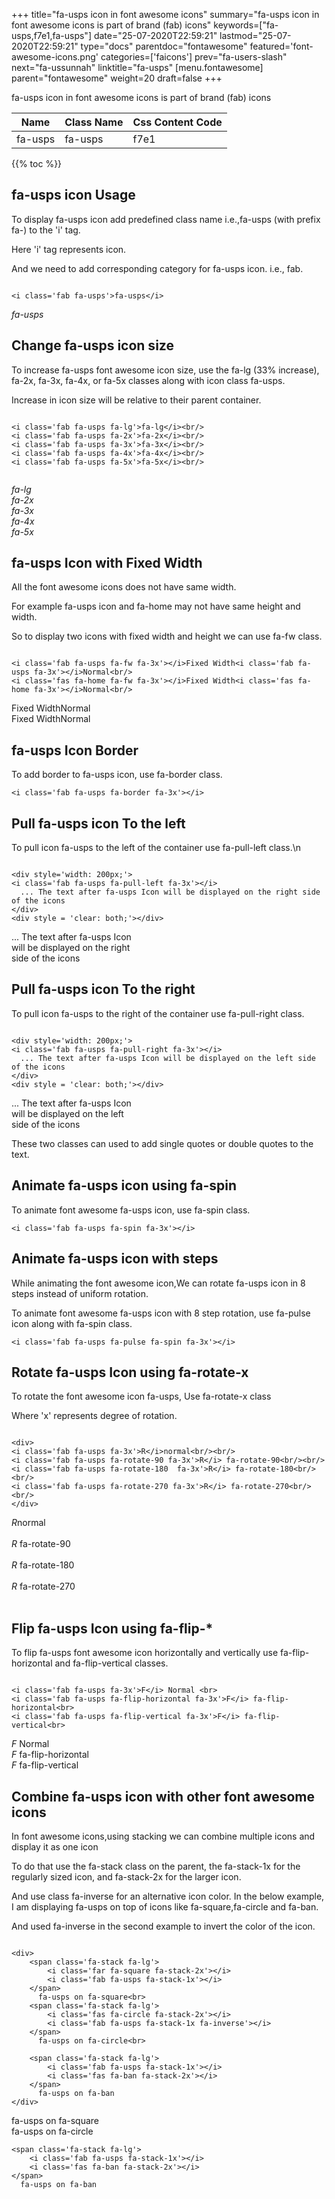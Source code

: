 +++
title="fa-usps icon in font awesome icons"
summary="fa-usps icon in font awesome icons is part of brand (fab) icons"
keywords=["fa-usps,f7e1,fa-usps"]
date="25-07-2020T22:59:21"
lastmod="25-07-2020T22:59:21"
type="docs"
parentdoc="fontawesome"
featured='font-awesome-icons.png'
categories=['faicons']
prev="fa-users-slash"
next="fa-ussunnah"
linktitle="fa-usps"
[menu.fontawesome]
parent="fontawesome"
weight=20
draft=false
+++


fa-usps icon in font awesome icons is part of brand (fab) icons

<div class='table-responsive'><table class='table'><thead><tr><th>Name</th><th>Class Name</th><th>Css Content Code</th></tr></thead><tbody><tr><td>fa-usps</td><td>fa-usps</td><td>f7e1</td></tr></tbody></table></div>


{{% toc %}}


## fa-usps icon Usage

To display fa-usps icon add predefined class name i.e.,fa-usps (with prefix fa-) to the 'i' tag.

Here 'i' tag represents icon.

And we need to add corresponding category for fa-usps icon. i.e., fab.


```

<i class='fab fa-usps'>fa-usps</i>
```

<i class='fab fa-usps'>fa-usps</i>




## Change fa-usps icon size
To increase fa-usps font awesome icon size, use the fa-lg (33% increase), fa-2x, fa-3x, fa-4x, or fa-5x classes along with icon class fa-usps.

Increase in icon size will be relative to their parent container. 

```

<i class='fab fa-usps fa-lg'>fa-lg</i><br/>
<i class='fab fa-usps fa-2x'>fa-2x</i><br/>
<i class='fab fa-usps fa-3x'>fa-3x</i><br/>
<i class='fab fa-usps fa-4x'>fa-4x</i><br/>
<i class='fab fa-usps fa-5x'>fa-5x</i><br/>
            
```

<i class='fab fa-usps fa-lg'>fa-lg</i><br/>
<i class='fab fa-usps fa-2x'>fa-2x</i><br/>
<i class='fab fa-usps fa-3x'>fa-3x</i><br/>
<i class='fab fa-usps fa-4x'>fa-4x</i><br/>
<i class='fab fa-usps fa-5x'>fa-5x</i><br/>
            



## fa-usps Icon with Fixed Width 

All the font awesome icons does not have same width.

For example fa-usps icon and fa-home may not have same height and width.

So to display two icons with fixed width and height we can use fa-fw class.


```

<i class='fab fa-usps fa-fw fa-3x'></i>Fixed Width<i class='fab fa-usps fa-3x'></i>Normal<br/>
<i class='fas fa-home fa-fw fa-3x'></i>Fixed Width<i class='fas fa-home fa-3x'></i>Normal<br/>
```

<i class='fab fa-usps fa-fw fa-3x'></i>Fixed Width<i class='fab fa-usps fa-3x'></i>Normal<br/>
<i class='fas fa-home fa-fw fa-3x'></i>Fixed Width<i class='fas fa-home fa-3x'></i>Normal<br/>



## fa-usps Icon Border 

To add border to fa-usps icon, use fa-border class.


```
<i class='fab fa-usps fa-border fa-3x'></i>

```
<i class='fab fa-usps fa-border fa-3x'></i>





## Pull fa-usps icon To the left

To pull icon fa-usps to the left of the container use fa-pull-left class.\n

```

<div style='width: 200px;'>
<i class='fab fa-usps fa-pull-left fa-3x'></i>
  ... The text after fa-usps Icon will be displayed on the right side of the icons
</div>
<div style = 'clear: both;'></div>
```

<div style='width: 200px;'>
<i class='fab fa-usps fa-pull-left fa-3x'></i>
  ... The text after fa-usps Icon will be displayed on the right side of the icons
</div>
<div style = 'clear: both;'></div>




## Pull fa-usps icon To the right
To pull icon fa-usps to the right of the container use fa-pull-right class.

```

<div style='width: 200px;'>
<i class='fab fa-usps fa-pull-right fa-3x'></i>
  ... The text after fa-usps Icon will be displayed on the left side of the icons
</div>
<div style = 'clear: both;'></div>
```

<div style='width: 200px;'>
<i class='fab fa-usps fa-pull-right fa-3x'></i>
  ... The text after fa-usps Icon will be displayed on the left side of the icons
</div>
<div style = 'clear: both;'></div>

These two classes can used to add single quotes or double quotes to the text.


## Animate fa-usps icon using fa-spin
To animate font awesome fa-usps icon, use fa-spin class.

```
<i class='fab fa-usps fa-spin fa-3x'></i>
```
<i class='fab fa-usps fa-spin fa-3x'></i>




## Animate fa-usps icon with steps
While animating the font awesome icon,We can rotate fa-usps icon in 8 steps instead of uniform rotation.

To animate font awesome fa-usps icon with 8 step rotation, use fa-pulse icon along with fa-spin class.


```
<i class='fab fa-usps fa-pulse fa-spin fa-3x'></i>

```
<i class='fab fa-usps fa-pulse fa-spin fa-3x'></i>





## Rotate fa-usps Icon using fa-rotate-x
To rotate the font awesome icon fa-usps, Use fa-rotate-x class

Where 'x' represents degree of rotation.


```

<div>
<i class='fab fa-usps fa-3x'>R</i>normal<br/><br/>
<i class='fab fa-usps fa-rotate-90 fa-3x'>R</i> fa-rotate-90<br/><br/> 
<i class='fab fa-usps fa-rotate-180  fa-3x'>R</i> fa-rotate-180<br/><br/> 
<i class='fab fa-usps fa-rotate-270 fa-3x'>R</i> fa-rotate-270<br/><br/>
</div>
```

<div>
<i class='fab fa-usps fa-3x'>R</i>normal<br/><br/>
<i class='fab fa-usps fa-rotate-90 fa-3x'>R</i> fa-rotate-90<br/><br/> 
<i class='fab fa-usps fa-rotate-180  fa-3x'>R</i> fa-rotate-180<br/><br/> 
<i class='fab fa-usps fa-rotate-270 fa-3x'>R</i> fa-rotate-270<br/><br/>
</div>




## Flip fa-usps Icon using fa-flip-*
To flip fa-usps font awesome icon horizontally and vertically use fa-flip-horizontal and fa-flip-vertical classes. 

```

<i class='fab fa-usps fa-3x'>F</i> Normal <br>
<i class='fab fa-usps fa-flip-horizontal fa-3x'>F</i> fa-flip-horizontal<br>
<i class='fab fa-usps fa-flip-vertical fa-3x'>F</i> fa-flip-vertical<br>
```

<i class='fab fa-usps fa-3x'>F</i> Normal <br>
<i class='fab fa-usps fa-flip-horizontal fa-3x'>F</i> fa-flip-horizontal<br>
<i class='fab fa-usps fa-flip-vertical fa-3x'>F</i> fa-flip-vertical<br>




## Combine fa-usps icon with other font awesome icons
In font awesome icons,using stacking we can combine multiple icons and display it as one icon 

To do that use the fa-stack class on the parent, the fa-stack-1x for the regularly sized icon, and fa-stack-2x for the larger icon.

And use class fa-inverse for an alternative icon color. 
In the below example, I am displaying fa-usps on top of icons like fa-square,fa-circle and fa-ban.

And used fa-inverse in the second example to invert the color of the icon.

```

<div>
    <span class='fa-stack fa-lg'>
        <i class='far fa-square fa-stack-2x'></i>
        <i class='fab fa-usps fa-stack-1x'></i>
    </span>
      fa-usps on fa-square<br>
    <span class='fa-stack fa-lg'>
        <i class='fas fa-circle fa-stack-2x'></i>
        <i class='fab fa-usps fa-stack-1x fa-inverse'></i>
    </span>
      fa-usps on fa-circle<br>

    <span class='fa-stack fa-lg'>
        <i class='fab fa-usps fa-stack-1x'></i>
        <i class='fas fa-ban fa-stack-2x'></i>
    </span>
      fa-usps on fa-ban
</div>
```

<div>
    <span class='fa-stack fa-lg'>
        <i class='far fa-square fa-stack-2x'></i>
        <i class='fab fa-usps fa-stack-1x'></i>
    </span>
      fa-usps on fa-square<br>
    <span class='fa-stack fa-lg'>
        <i class='fas fa-circle fa-stack-2x'></i>
        <i class='fab fa-usps fa-stack-1x fa-inverse'></i>
    </span>
      fa-usps on fa-circle<br>

    <span class='fa-stack fa-lg'>
        <i class='fab fa-usps fa-stack-1x'></i>
        <i class='fas fa-ban fa-stack-2x'></i>
    </span>
      fa-usps on fa-ban
</div>






